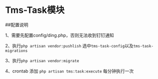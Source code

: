# Tms-Task模块

##配置说明

1、需要先配置config/ding.php，否则无法收到钉钉通知

2、执行`php artisan vendor:pushlish` 选中`tms-task-config`以及`tms-task-migrations`

3、执行`php artisan vendor:migrate`

4、crontab 添加 `php artisan tms:task:execute` 每分钟执行一次